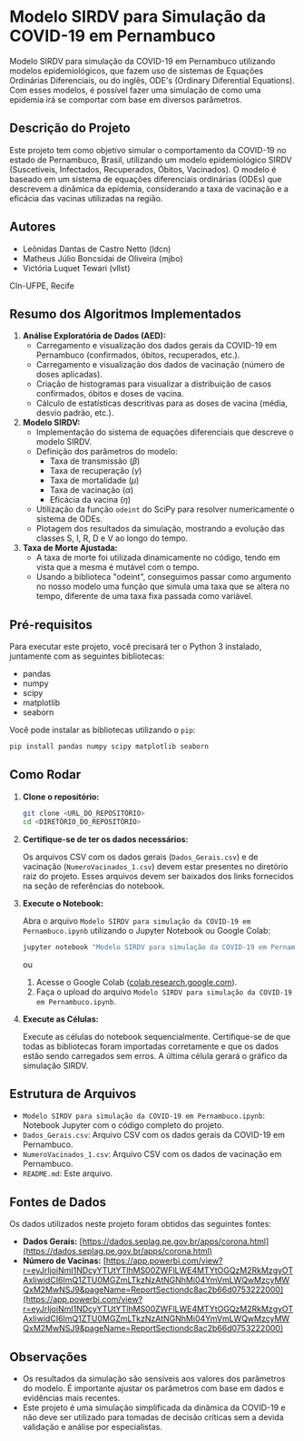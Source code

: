 # Modelo SIRDV para Simulação da COVID-19 em Pernambuco

Modelo SIRDV para simulação da COVID-19 em Pernambuco utilizando modelos epidemiológicos, que fazem uso de sistemas de Equações Ordinárias Diferenciais, ou do inglês, ODE's (Ordinary Diferential Equations). Com esses modelos, é possível fazer uma simulação de como uma epidemia irá se comportar com base em diversos parâmetros.

## Descrição do Projeto

Este projeto tem como objetivo simular o comportamento da COVID-19 no estado de Pernambuco, Brasil, utilizando um modelo epidemiológico SIRDV (Suscetíveis, Infectados, Recuperados, Óbitos, Vacinados). O modelo é baseado em um sistema de equações diferenciais ordinárias (ODEs) que descrevem a dinâmica da epidemia, considerando a taxa de vacinação e a eficácia das vacinas utilizadas na região.

## Autores

- Leônidas Dantas de Castro Netto (ldcn)
- Matheus Júlio Boncsidai de Oliveira (mjbo)
- Victória Luquet Tewari (vllst)

CIn-UFPE, Recife

## Resumo dos Algoritmos Implementados

1.  **Análise Exploratória de Dados (AED):**
    - Carregamento e visualização dos dados gerais da COVID-19 em Pernambuco (confirmados, óbitos, recuperados, etc.).
    - Carregamento e visualização dos dados de vacinação (número de doses aplicadas).
    - Criação de histogramas para visualizar a distribuição de casos confirmados, óbitos e doses de vacina.
    - Cálculo de estatísticas descritivas para as doses de vacina (média, desvio padrão, etc.).
2.  **Modelo SIRDV:**
    - Implementação do sistema de equações diferenciais que descreve o modelo SIRDV.
    - Definição dos parâmetros do modelo:
      - Taxa de transmissão ($\beta$)
      - Taxa de recuperação ($\gamma$)
      - Taxa de mortalidade ($\mu$)
      - Taxa de vacinação ($\alpha$)
      - Eficácia da vacina ($\eta$)
    - Utilização da função `odeint` do SciPy para resolver numericamente o sistema de ODEs.
    - Plotagem dos resultados da simulação, mostrando a evolução das classes S, I, R, D e V ao longo do tempo.
3.  **Taxa de Morte Ajustada:**
    - A taxa de morte foi utilizada dinamicamente no código, tendo em vista que a mesma é mutável com o tempo.
    - Usando a biblioteca "odeint", conseguimos passar como argumento no nosso modelo uma função que simula uma taxa que se altera no tempo, diferente de uma taxa fixa passada como variável.

## Pré-requisitos

Para executar este projeto, você precisará ter o Python 3 instalado, juntamente com as seguintes bibliotecas:

- pandas
- numpy
- scipy
- matplotlib
- seaborn

Você pode instalar as bibliotecas utilizando o `pip`:

```bash
pip install pandas numpy scipy matplotlib seaborn
```

## Como Rodar

1.  **Clone o repositório:**

    ```bash
    git clone <URL_DO_REPOSITÓRIO>
    cd <DIRETÓRIO_DO_REPOSITÓRIO>
    ```

2.  **Certifique-se de ter os dados necessários:**

    Os arquivos CSV com os dados gerais (`Dados_Gerais.csv`) e de vacinação (`NumeroVacinados_1.csv`) devem estar presentes no diretório raiz do projeto. Esses arquivos devem ser baixados dos links fornecidos na seção de referências do notebook.

3.  **Execute o Notebook:**

    Abra o arquivo `Modelo SIRDV para simulação da COVID-19 em Pernambuco.ipynb` utilizando o Jupyter Notebook ou Google Colab:

    ```bash
    jupyter notebook "Modelo SIRDV para simulação da COVID-19 em Pernambuco.ipynb"
    ```

    ou

    1.  Acesse o Google Colab ([colab.research.google.com](https://colab.research.google.com/)).
    2.  Faça o upload do arquivo `Modelo SIRDV para simulação da COVID-19 em Pernambuco.ipynb`.

4.  **Execute as Células:**

    Execute as células do notebook sequencialmente. Certifique-se de que todas as bibliotecas foram importadas corretamente e que os dados estão sendo carregados sem erros. A última célula gerará o gráfico da simulação SIRDV.

## Estrutura de Arquivos

- `Modelo SIRDV para simulação da COVID-19 em Pernambuco.ipynb`: Notebook Jupyter com o código completo do projeto.
- `Dados_Gerais.csv`: Arquivo CSV com os dados gerais da COVID-19 em Pernambuco.
- `NumeroVacinados_1.csv`: Arquivo CSV com os dados de vacinação em Pernambuco.
- `README.md`: Este arquivo.

## Fontes de Dados

Os dados utilizados neste projeto foram obtidos das seguintes fontes:

- **Dados Gerais:** [https://dados.seplag.pe.gov.br/apps/corona.html](https://dados.seplag.pe.gov.br/apps/corona.html)
- **Número de Vacinas:** [https://app.powerbi.com/view?r=eyJrIjoiNmI1NDcyYTUtYTlhMS00ZWFlLWE4MTYtOGQzM2RkMzgyOTAxIiwidCI6ImQ1ZTU0MGZmLTkzNzAtNGNhMi04YmVmLWQwMzcyMWQxM2MwNSJ9&pageName=ReportSectiondc8ac2b66d0753222000](https://app.powerbi.com/view?r=eyJrIjoiNmI1NDcyYTUtYTlhMS00ZWFlLWE4MTYtOGQzM2RkMzgyOTAxIiwidCI6ImQ1ZTU0MGZmLTkzNzAtNGNhMi04YmVmLWQwMzcyMWQxM2MwNSJ9&pageName=ReportSectiondc8ac2b66d0753222000)

## Observações

- Os resultados da simulação são sensíveis aos valores dos parâmetros do modelo. É importante ajustar os parâmetros com base em dados e evidências mais recentes.
- Este projeto é uma simulação simplificada da dinâmica da COVID-19 e não deve ser utilizado para tomadas de decisão críticas sem a devida validação e análise por especialistas.

